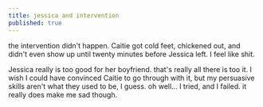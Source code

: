 ```yaml
---
title: jessica and intervention
published: true
---
```


the intervention didn't happen. Caitie got cold feet, chickened out, and
didn't even show up until twenty minutes before Jessica left. I feel
like shit.

Jessica really is too good for her boyfriend. that's really all there is
too it. I wish I could have convinced Caitie to go through with it, but
my persuasive skills aren't what they used to be, I guess. oh well... I
tried, and I failed. it really does make me sad though.
